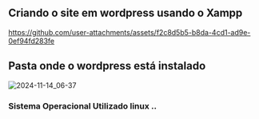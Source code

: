 ## Criando o site em wordpress usando o Xampp


https://github.com/user-attachments/assets/f2c8d5b5-b8da-4cd1-ad9e-0ef94fd283fe

## Pasta onde o wordpress está instalado

![2024-11-14_06-37](https://github.com/user-attachments/assets/2d7a6db8-e7e1-4925-ba7f-549614619a1a)

### Sistema Operacional Utilizado linux ..
